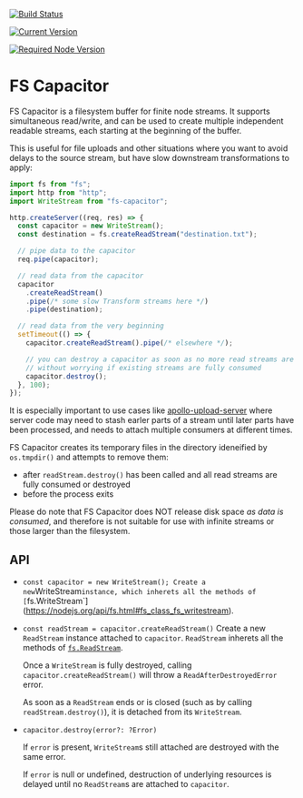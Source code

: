 [![Build Status](https://travis-ci.org/mike-marcacci/fs-capacitor.svg?branch=master)](https://travis-ci.org/mike-marcacci/fs-capacitor)

[![Current Version](https://badgen.now.sh/npm/v/fs-capacitor)](https://www.npmjs.com/package/fs-capacitor)

[![Required Node Version](https://badgen.now.sh/npm/node/fs-capacitor)](https://www.npmjs.com/package/fs-capacitor)

# FS Capacitor

FS Capacitor is a filesystem buffer for finite node streams. It supports simultaneous read/write, and can be used to create multiple independent readable streams, each starting at the beginning of the buffer.

This is useful for file uploads and other situations where you want to avoid delays to the source stream, but have slow downstream transformations to apply:

```js
import fs from "fs";
import http from "http";
import WriteStream from "fs-capacitor";

http.createServer((req, res) => {
  const capacitor = new WriteStream();
  const destination = fs.createReadStream("destination.txt");

  // pipe data to the capacitor
  req.pipe(capacitor);

  // read data from the capacitor
  capacitor
    .createReadStream()
    .pipe(/* some slow Transform streams here */)
    .pipe(destination);

  // read data from the very beginning
  setTimeout(() => {
    capacitor.createReadStream().pipe(/* elsewhere */);

    // you can destroy a capacitor as soon as no more read streams are needed
    // without worrying if existing streams are fully consumed
    capacitor.destroy();
  }, 100);
});
```

It is especially important to use cases like [apollo-upload-server](https://github.com/jaydenseric/apollo-upload-server/) where server code may need to stash earler parts of a stream until later parts have been processed, and needs to attach multiple consumers at different times.

FS Capacitor creates its temporary files in the directory ideneified by `os.tmpdir()` and attempts to remove them:

- after `readStream.destroy()` has been called and all read streams are fully consumed or destroyed
- before the process exits

Please do note that FS Capacitor does NOT release disk space _as data is consumed_, and therefore is not suitable for use with infinite streams or those larger than the filesystem.

## API

- `const capacitor = new WriteStream(); Create a new`WriteStream`instance, which inherets all the methods of [`fs.WriteStream`](https://nodejs.org/api/fs.html#fs_class_fs_writestream).

- `const readStream = capacitor.createReadStream()`
  Create a new `ReadStream` instance attached to `capacitor`. `ReadStream` inherets all the methods of [`fs.ReadStream`](https://nodejs.org/api/fs.html#fs_class_fs_readstream).

  Once a `WriteStream` is fully destroyed, calling `capacitor.createReadStream()` will throw a `ReadAfterDestroyedError` error.

  As soon as a `ReadStream` ends or is closed (such as by calling `readStream.destroy()`), it is detached from its `WriteStream`.

- `capacitor.destroy(error?: ?Error)`

  If `error` is present, `WriteStream`s still attached are destroyed with the same error.

  If `error` is null or undefined, destruction of underlying resources is delayed until no `ReadStream`s are attached to `capacitor`.
